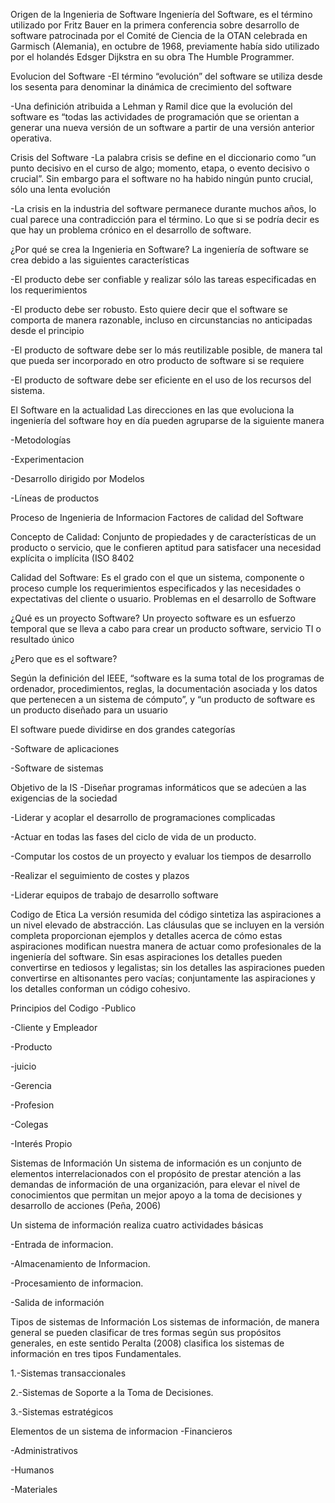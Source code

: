 Origen de la Ingenieria de Software
Ingeniería del Software, es el término utilizado por Fritz Bauer en la primera conferencia sobre desarrollo de software patrocinada por el Comité de Ciencia de la OTAN celebrada en Garmisch (Alemania), en octubre de 1968, previamente había sido utilizado por el holandés Edsger Dijkstra en su obra The Humble Programmer.

Evolucion del Software
-El término “evolución” del software se utiliza desde los sesenta para denominar la dinámica de crecimiento del software

-Una definición atribuida a Lehman y Ramil dice que la evolución del software es “todas las actividades de programación que se orientan a generar una nueva versión de un software a partir de una versión anterior operativa.

Crisis del Software
-La palabra crisis se define en el diccionario como “un punto decisivo en el curso de algo; momento, etapa, o evento decisivo o crucial”. Sin embargo para el software no ha habido ningún punto crucial, sólo una lenta evolución

-La crisis en la industria del software permanece durante muchos años, lo cual parece una contradicción para el término. Lo que si se podría decir es que hay un problema crónico en el desarrollo de software.

¿Por qué se crea la Ingenieria en Software?
La ingeniería de software se crea debido a las siguientes características

-El producto debe ser confiable y realizar sólo las tareas especificadas en los requerimientos

-El producto debe ser robusto. Esto quiere decir que el software se comporta de manera razonable, incluso en circunstancias no anticipadas desde el principio

-El producto de software debe ser lo más reutilizable posible, de manera tal que pueda ser incorporado en otro producto de software si se requiere

-El producto de software debe ser eficiente en el uso de los recursos del sistema.

El Software en la actualidad
Las direcciones en las que evoluciona la ingeniería del software hoy en día pueden agruparse de la siguiente manera

-Metodologías

-Experimentacion

-Desarrollo dirigido por Modelos

-Líneas de productos

Proceso de Ingenieria de Informacion
Factores de calidad del Software

Concepto de Calidad: Conjunto de propiedades y de características de un producto o servicio, que le confieren aptitud para satisfacer una necesidad explícita o implícita (ISO 8402

Calidad del Software: Es el grado con el que un sistema, componente o proceso cumple los requerimientos especificados y las necesidades o expectativas del cliente o usuario. Problemas en el desarrollo de Software

¿Qué es un proyecto Software?
Un proyecto software es un esfuerzo temporal que se lleva a cabo para crear un producto software, servicio TI o resultado único

¿Pero que es el software?

Según la definición del IEEE, “software es la suma total de los programas de ordenador, procedimientos, reglas, la documentación asociada y los datos que pertenecen a un sistema de cómputo”, y “un producto de software es un producto diseñado para un usuario

El software puede dividirse en dos grandes categorías

-Software de aplicaciones

-Software de sistemas

Objetivo de la IS
-Diseñar programas informáticos que se adecúen a las exigencias de la sociedad

-Liderar y acoplar el desarrollo de programaciones complicadas

-Actuar en todas las fases del ciclo de vida de un producto.

-Computar los costos de un proyecto y evaluar los tiempos de desarrollo

-Realizar el seguimiento de costes y plazos

-Liderar equipos de trabajo de desarrollo software

Codigo de Etica
La versión resumida del código sintetiza las aspiraciones a un nivel elevado de abstracción. Las cláusulas que se incluyen en la versión completa proporcionan ejemplos y detalles acerca de cómo estas aspiraciones modifican nuestra manera de actuar como profesionales de la ingeniería del software. Sin esas aspiraciones los detalles pueden convertirse en tediosos y legalistas; sin los detalles las aspiraciones pueden convertirse en altisonantes pero vacías; conjuntamente las aspiraciones y los detalles conforman un código cohesivo.

Principios del Codigo
-Publico

-Cliente y Empleador

-Producto

-juicio

-Gerencia

-Profesion

-Colegas

-Interés Propio

Sistemas de Información
Un sistema de información es un conjunto de elementos interrelacionados con el propósito de prestar atención a las demandas de información de una organización, para elevar el nivel de conocimientos que permitan un mejor apoyo a la toma de decisiones y desarrollo de acciones (Peña, 2006)

Un sistema de información realiza cuatro actividades básicas

-Entrada de informacion.

-Almacenamiento de Informacion.

-Procesamiento de informacion.

-Salida de información

Tipos de sistemas de Información
Los sistemas de información, de manera general se pueden clasificar de tres formas según sus propósitos generales, en este sentido Peralta (2008) clasifica los sistemas de información en tres tipos Fundamentales.

1.-Sistemas transaccionales

2.-Sistemas de Soporte a la Toma de Decisiones.

3.-Sistemas estratégicos

Elementos de un sistema de informacion
-Financieros

-Administrativos

-Humanos

-Materiales
